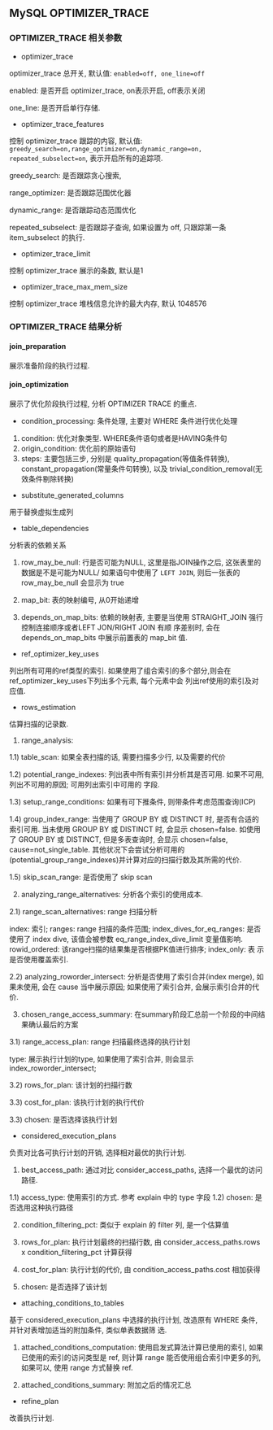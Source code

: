## MySQL OPTIMIZER_TRACE

### OPTIMIZER_TRACE 相关参数

- optimizer_trace

optimizer_trace 总开关, 默认值: `enabled=off, one_line=off`

enabled: 是否开启 optimizer_trace, on表示开启, off表示关闭

one_line: 是否开启单行存储.

- optimizer_trace_features

控制 optimizer_trace 跟踪的内容, 默认值: `greedy_search=on,range_optimizer=on,dynamic_range=on,
repeated_subselect=on`, 表示开启所有的追踪项.

greedy_search: 是否跟踪贪心搜索,

range_optimizer: 是否跟踪范围优化器

dynamic_range: 是否跟踪动态范围优化

repeated_subselect: 是否跟踪子查询, 如果设置为 off, 只跟踪第一条 item_subselect 的执行.

- optimizer_trace_limit

控制 optimizer_trace 展示的条数, 默认是1

- optimizer_trace_max_mem_size

控制 optimizer_trace 堆栈信息允许的最大内存, 默认 1048576

### OPTIMIZER_TRACE 结果分析

#### join_preparation

展示准备阶段的执行过程.

#### join_optimization

展示了优化阶段执行过程, 分析 OPTIMIZER TRACE 的重点. 

- condition_processing: 条件处理, 主要对 WHERE 条件进行优化处理

1) condition: 优化对象类型. WHERE条件语句或者是HAVING条件句
2) origin_condition: 优化前的原始语句
3) steps: 主要包括三步, 分别是 quality_propagation(等值条件转换), constant_propagation(常量条件句转换), 以及
trivial_condition_removal(无效条件剔除转换)


- substitute_generated_columns

用于替换虚拟生成列


- table_dependencies

分析表的依赖关系

1) row_may_be_null: 行是否可能为NULL, 这里是指JOIN操作之后, 这张表里的数据是不是可能为NULL/ 如果语句中使用了 `LEFT
JOIN`, 则后一张表的 row_may_be_null 会显示为 true

2) map_bit: 表的映射编号, 从0开始递增

3) depends_on_map_bits: 依赖的映射表, 主要是当使用 STRAIGHT_JOIN 强行控制连接顺序或者LEFT JON/RIGHT JOIN 有顺
序差别时, 会在 depends_on_map_bits 中展示前置表的 map_bit 值.


- ref_optimizer_key_uses

列出所有可用的ref类型的索引. 如果使用了组合索引的多个部分,则会在ref_optimizer_key_uses下列出多个元素, 每个元素中会
列出ref使用的索引及对应值.


- rows_estimation

估算扫描的记录数.

1) range_analysis:

1.1) table_scan: 如果全表扫描的话, 需要扫描多少行, 以及需要的代价

1.2) potential_range_indexes: 列出表中所有索引并分析其是否可用. 如果不可用, 列出不可用的原因; 可用列出索引中可用的
字段.

1.3) setup_range_conditions: 如果有可下推条件, 则带条件考虑范围查询(ICP)

1.4) group_index_range: 当使用了 GROUP BY 或 DISTINCT 时, 是否有合适的索引可用. 当未使用 GROUP BY 或 DISTINCT 
时, 会显示 chosen=false. 如使用了 GROUP BY 或 DISTINCT, 但是多表查询时, 会显示 chosen=false, cause=not_single_table.
其他状况下会尝试分析可用的(potential_group_range_indexes)并计算对应的扫描行数及其所需的代价.

1.5) skip_scan_range: 是否使用了 skip scan

2) analyzing_range_alternatives: 分析各个索引的使用成本.

2.1) range_scan_alternatives: range 扫描分析

index: 索引; ranges: range 扫描的条件范围; index_dives_for_eq_ranges: 是否使用了 index dive, 该值会被参数
eq_range_index_dive_limit 变量值影响. rowid_ordered: 该range扫描的结果集是否根据PK值进行排序; index_only: 表
示是否使用覆盖索引.

2.2) analyzing_roworder_intersect: 分析是否使用了索引合并(index merge), 如果未使用, 会在 cause 当中展示原因;
如果使用了索引合并, 会展示索引合并的代价.

3) chosen_range_access_summary: 在summary阶段汇总前一个阶段的中间结果确认最后的方案

3.1) range_access_plan: range 扫描最终选择的执行计划

type: 展示执行计划的type, 如果使用了索引合并, 则会显示 index_roworder_intersect;

3.2) rows_for_plan: 该计划的扫描行数

3.3) cost_for_plan: 该执行计划的执行代价

3.3) chosen: 是否选择该执行计划


- considered_execution_plans

负责对比各可执行计划的开销, 选择相对最优的执行计划.

1) best_access_path: 通过对比 consider_access_paths, 选择一个最优的访问路径.

1.1) access_type: 使用索引的方式. 参考 explain 中的 type 字段
1.2) chosen: 是否选用这种执行路径

2) condition_filtering_pct: 类似于 explain 的 filter 列, 是一个估算值

3) rows_for_plan: 执行计划最终的扫描行数, 由 consider_access_paths.rows x condition_filtering_pct 计算获得

4) cost_for_plan: 执行计划的代价, 由 condition_access_paths.cost 相加获得

5) chosen: 是否选择了该计划


- attaching_conditions_to_tables

基于 considered_execution_plans 中选择的执行计划, 改造原有 WHERE 条件, 并针对表增加适当的附加条件, 类似单表数据筛
选.

1) attached_conditions_computation: 使用启发式算法计算已使用的索引, 如果已使用的索引的访问类型是 ref, 则计算 range
能否使用组合索引中更多的列, 如果可以, 使用 range 方式替换 ref.

2) attached_conditions_summary: 附加之后的情况汇总

- refine_plan

改善执行计划.
